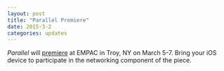 ```yaml
---
layout: post
title: "Parallel Premiere"
date: 2015-3-2
categories: updates
---
```


_Parallel_ will [premiere](http://empac.rpi.edu/events/2015/spring/parallel) at EMPAC in Troy, NY on March 5-7. Bring your iOS device to participate in the networking component of the piece.
